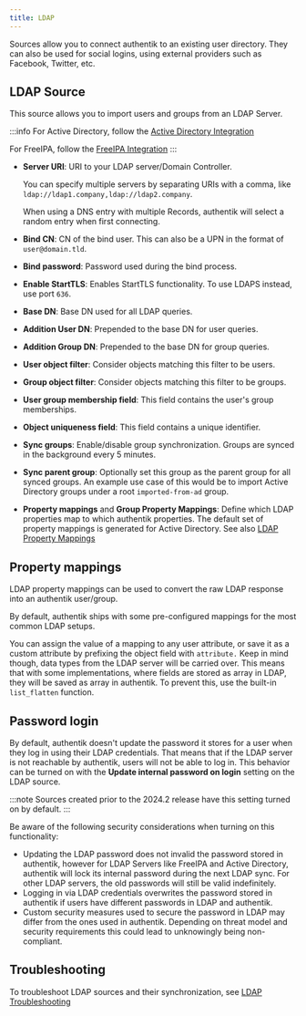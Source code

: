 ```yaml
---
title: LDAP
---
```


Sources allow you to connect authentik to an existing user directory. They can also be used for social logins, using external providers such as Facebook, Twitter, etc.

## LDAP Source

This source allows you to import users and groups from an LDAP Server.

:::info
For Active Directory, follow the [Active Directory Integration](../active-directory/)

For FreeIPA, follow the [FreeIPA Integration](../freeipa/)
:::

-   **Server URI**: URI to your LDAP server/Domain Controller.

    You can specify multiple servers by separating URIs with a comma, like `ldap://ldap1.company,ldap://ldap2.company`.

    When using a DNS entry with multiple Records, authentik will select a random entry when first connecting.

-   **Bind CN**: CN of the bind user. This can also be a UPN in the format of `user@domain.tld`.
-   **Bind password**: Password used during the bind process.
-   **Enable StartTLS**: Enables StartTLS functionality. To use LDAPS instead, use port `636`.
-   **Base DN**: Base DN used for all LDAP queries.
-   **Addition User DN**: Prepended to the base DN for user queries.
-   **Addition Group DN**: Prepended to the base DN for group queries.
-   **User object filter**: Consider objects matching this filter to be users.
-   **Group object filter**: Consider objects matching this filter to be groups.
-   **User group membership field**: This field contains the user's group memberships.
-   **Object uniqueness field**: This field contains a unique identifier.
-   **Sync groups**: Enable/disable group synchronization. Groups are synced in the background every 5 minutes.
-   **Sync parent group**: Optionally set this group as the parent group for all synced groups. An example use case of this would be to import Active Directory groups under a root `imported-from-ad` group.
-   **Property mappings** and **Group Property Mappings**: Define which LDAP properties map to which authentik properties. The default set of property mappings is generated for Active Directory. See also [LDAP Property Mappings](../../../docs/property-mappings/#ldap-property-mapping)

## Property mappings

LDAP property mappings can be used to convert the raw LDAP response into an authentik user/group.

By default, authentik ships with some pre-configured mappings for the most common LDAP setups.

You can assign the value of a mapping to any user attribute, or save it as a custom attribute by prefixing the object field with `attribute.` Keep in mind though, data types from the LDAP server will be carried over. This means that with some implementations, where fields are stored as array in LDAP, they will be saved as array in authentik. To prevent this, use the built-in `list_flatten` function.

## Password login

By default, authentik doesn't update the password it stores for a user when they log in using their LDAP credentials. That means that if the LDAP server is not reachable by authentik, users will not be able to log in. This behavior can be turned on with the **Update internal password on login** setting on the LDAP source.

:::note
Sources created prior to the 2024.2 release have this setting turned on by default.
:::

Be aware of the following security considerations when turning on this functionality:

-   Updating the LDAP password does not invalid the password stored in authentik, however for LDAP Servers like FreeIPA and Active Directory, authentik will lock its internal password during the next LDAP sync. For other LDAP servers, the old passwords will still be valid indefinitely.
-   Logging in via LDAP credentials overwrites the password stored in authentik if users have different passwords in LDAP and authentik.
-   Custom security measures used to secure the password in LDAP may differ from the ones used in authentik. Depending on threat model and security requirements this could lead to unknowingly being non-compliant.

## Troubleshooting

To troubleshoot LDAP sources and their synchronization, see [LDAP Troubleshooting](../../../docs/troubleshooting/ldap_source)
